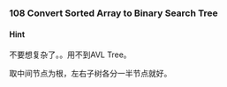 ### 108 Convert Sorted Array to Binary Search Tree

#### Hint

不要想复杂了。。用不到AVL Tree。

取中间节点为根，左右子树各分一半节点就好。

